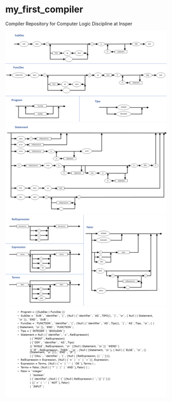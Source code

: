 # my_first_compiler
Compiler Repository for Computer Logic Discipline at Insper

![alt text](https://github.com/SabrinaSimao/my_first_compiler/blob/master/imgs/slide1.png)
![alt text](https://github.com/SabrinaSimao/my_first_compiler/blob/master/imgs/slide2.png)
![alt text](https://github.com/SabrinaSimao/my_first_compiler/blob/master/imgs/slide3.png)
![alt text](https://github.com/SabrinaSimao/my_first_compiler/blob/master/imgs/slide4.png)
